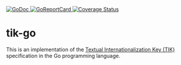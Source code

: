 <a href="https://pkg.go.dev/github.com/romshark/tik/tik-go">
    <img src="https://godoc.org/github.com/romshark/tik/tik-go?status.svg" alt="GoDoc">
</a>
<a href="https://goreportcard.com/report/github.com/romshark/tik/tik-go">
    <img src="https://goreportcard.com/badge/github.com/romshark/tik/tik-go" alt="GoReportCard">
</a>
<a href='https://coveralls.io/github/romshark/tik?branch=main'><img src='https://coveralls.io/repos/github/romshark/tik/badge.svg?branch=main' alt='Coverage Status'/></a>


# tik-go

This is an implementation of the
[Textual Internationalization Key (TIK)](https://github.com/romshark/tik) specification
in the Go programming language.